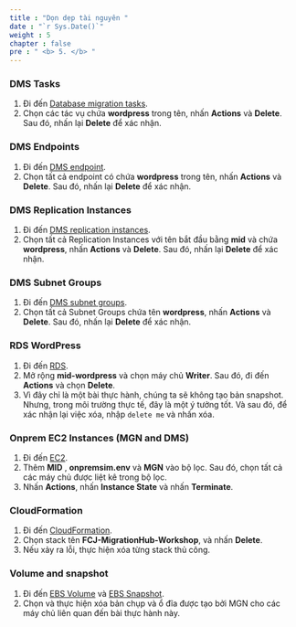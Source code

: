 ```yaml
---
title : "Dọn dẹp tài nguyên "
date : "`r Sys.Date()`"
weight : 5
chapter : false
pre : " <b> 5. </b> "
---
```

### DMS Tasks
1. Đi đến [Database migration tasks](https://us-west-2.console.aws.amazon.com/dms/v2/home?region=us-west-2#tasks).
2. Chọn các tác vụ chứa **wordpress** trong tên, nhấn **Actions** và **Delete**. Sau đó, nhấn lại **Delete** để xác nhận.

### DMS Endpoints
1. Đi đến [DMS endpoint](https://us-west-2.console.aws.amazon.com/dms/v2/home?region=us-west-2#endpointList).
2. Chọn tất cả endpoint có chứa **wordpress** trong tên, nhấn **Actions** và **Delete**. Sau đó, nhấn lại **Delete** để xác nhận.

### DMS Replication Instances
1. Đi đến [DMS replication instances](https://us-west-2.console.aws.amazon.com/dms/v2/home?region=us-west-2#replicationInstances).
2. Chọn tất cả Replication Instances với tên bắt đầu bằng **mid** và chứa **wordpress**, nhấn **Actions** và **Delete**.  Sau đó, nhấn lại **Delete** để xác nhận.

### DMS Subnet Groups
1. Đi đến [DMS subnet groups](https://us-west-2.console.aws.amazon.com/dms/v2/home?region=us-west-2#subnetGroup).
2. Chọn tất cả Subnet Groups chứa tên **wordpress**, nhấn **Actions** và **Delete**.  Sau đó, nhấn lại **Delete** để xác nhận.

### RDS WordPress
1. Đi đến [RDS](https://us-west-2.console.aws.amazon.com/rds/home?region=us-west-2#databases:).
2. Mở rộng **mid-wordpress** và chọn máy chủ **Writer**. Sau đó, đi đến **Actions** và chọn **Delete**.
3. Vì đây chỉ là một bài thực hành, chúng ta sẽ không tạo bản snapshot. Nhưng, trong môi trường thực tế, đây là một ý tưởng tốt. Và sau đó, để xác nhận lại việc xóa, nhập ```delete me``` và nhấn xóa.

### Onprem EC2 Instances (MGN and DMS)
1. Đi đến [EC2](https://us-west-2.console.aws.amazon.com/ec2/home?region=us-west-2#Instances:).
2. Thêm **MID** , **onpremsim.env** và **MGN** vào bộ lọc. Sau đó, chọn tất cả các máy chủ được liệt kê trong bộ lọc.
3. Nhấn **Actions**, nhấn **Instance State** và nhấn **Terminate**.

### CloudFormation
1. Đi đến [CloudFormation](https://us-west-2.console.aws.amazon.com/cloudformation/home?region=us-west-2#/stacks?filteringText=&filteringStatus=active&viewNested=true).
2. Chọn stack tên **FCJ-MigrationHub-Workshop**, và nhấn **Delete**.
3. Nếu xảy ra lỗi, thực hiện xóa từng stack thủ công.

### Volume and snapshot
1. Đi đến [EBS Volume](https://us-west-2.console.aws.amazon.com/ec2/home?region=us-west-2#Volumes:) và [EBS Snapshot](https://us-west-2.console.aws.amazon.com/ec2/home?region=us-west-2#Snapshots:).
2. Chọn và thực hiện xóa bản chụp và ổ đĩa được tạo bởi MGN cho các máy chủ liên quan đến bài thực hành này.